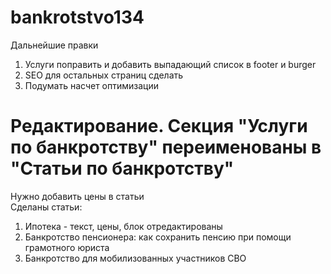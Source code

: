 # bankrotstvo134

Дальнейшие правки
<br>

1. Услуги поправить и добавить выпадающий список в footer и burger
1. SEO для остальных страниц сделать
1. Подумать насчет оптимизации

# Редактирование. Секция "Услуги по банкротству" переименованы в "Статьи по банкротству"

Нужно добавить цены в статьи
<br>
Сделаны статьи:

1. Ипотека - текст, цены, блок отредактированы
2. Банкротство пенсионера: как сохранить пенсию при помощи грамотного юриста
3. Банкротство для мобилизованных участников СВО
